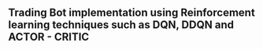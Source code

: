 ## Trading Bot implementation using Reinforcement learning techniques such as DQN, DDQN and ACTOR - CRITIC
